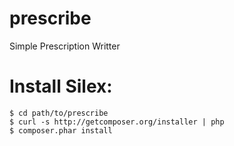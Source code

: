 prescribe
=========

Simple Prescription Writter

Install Silex:
=============

```
$ cd path/to/prescribe
$ curl -s http://getcomposer.org/installer | php
$ composer.phar install
```